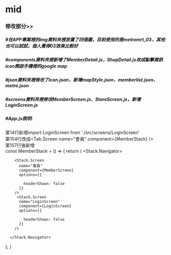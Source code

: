 # mid
### 修改部分>>  
##### #在APP專案裡的img資料夾裡放置了四張圖，目前使用的是metromrt_03，其他也可以試試，個人覺得03效果比較好  
##### #components資料夾裡新增了MemberDetail.js，ShopDetail.js改成點擊資訊icon開啟手機裡的google map  
##### #json資料夾裡修改了icon.json，新增mapStyle.json、memberlist.json、metro.json  
##### #screens資料夾裡修改MemberScreen.js、StoreScreen.js，新增LoginScreen.js  
##### #App.js說明:  
第14行新增import LoginScreen from './src/screens/LoginScreen'  
第104行改成<Tab.Screen name="會員" component={MemberStack} />  
第157行後新增  
const MemberStack = () => {
  return (
   <Stack.Navigator>
     
        <Stack.Screen 
          name="會員" 
          component={MemberScreen} 
          options={{
          
            headerShown: false
          }}
        />
         <Stack.Screen 
          name="LoginScreen" 
          component={LoginScreen} 
          options={{
           
            headerShown: false
          }}
        />
     
      </Stack.Navigator>
  );
}
